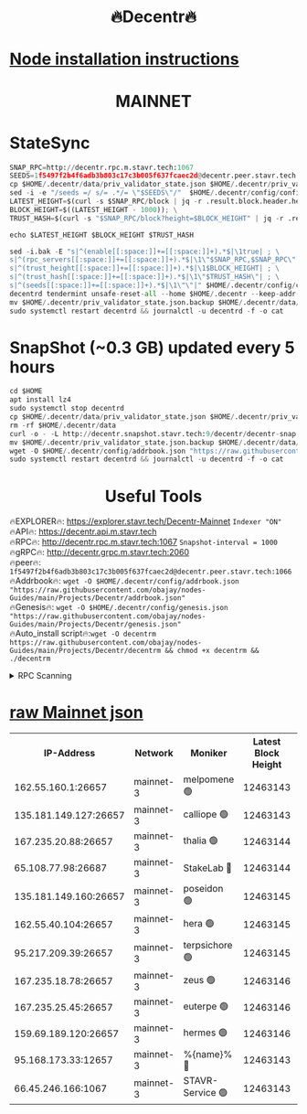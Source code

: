 <h1 align="center"> 🔥Decentr🔥</h1>

[Node installation instructions](https://github.com/obajay/nodes-Guides/tree/main/Projects/Decentr)
=
<h1 align="center"> MAINNET</h1>

# StateSync
```python
SNAP_RPC=http://decentr.rpc.m.stavr.tech:1067
SEEDS=1f5497f2b4f6adb3b803c17c3b005f637fcaec2d@decentr.peer.stavr.tech:1066
cp $HOME/.decentr/data/priv_validator_state.json $HOME/.decentr/priv_validator_state.json.backup
sed -i -e "/seeds =/ s/= .*/= \"$SEEDS\"/"  $HOME/.decentr/config/config.toml
LATEST_HEIGHT=$(curl -s $SNAP_RPC/block | jq -r .result.block.header.height); \
BLOCK_HEIGHT=$((LATEST_HEIGHT - 1000)); \
TRUST_HASH=$(curl -s "$SNAP_RPC/block?height=$BLOCK_HEIGHT" | jq -r .result.block_id.hash)

echo $LATEST_HEIGHT $BLOCK_HEIGHT $TRUST_HASH

sed -i.bak -E "s|^(enable[[:space:]]+=[[:space:]]+).*$|\1true| ; \
s|^(rpc_servers[[:space:]]+=[[:space:]]+).*$|\1\"$SNAP_RPC,$SNAP_RPC\"| ; \
s|^(trust_height[[:space:]]+=[[:space:]]+).*$|\1$BLOCK_HEIGHT| ; \
s|^(trust_hash[[:space:]]+=[[:space:]]+).*$|\1\"$TRUST_HASH\"| ; \
s|^(seeds[[:space:]]+=[[:space:]]+).*$|\1\"\"|" $HOME/.decentr/config/config.toml
decentrd tendermint unsafe-reset-all --home $HOME/.decentr --keep-addr-book
mv $HOME/.decentr/priv_validator_state.json.backup $HOME/.decentr/data/priv_validator_state.json
sudo systemctl restart decentrd && journalctl -u decentrd -f -o cat
```
# SnapShot (~0.3 GB) updated every 5 hours
```python
cd $HOME
apt install lz4
sudo systemctl stop decentrd
cp $HOME/.decentr/data/priv_validator_state.json $HOME/.decentr/priv_validator_state.json.backup
rm -rf $HOME/.decentr/data
curl -o - -L http://decentr.snapshot.stavr.tech:9/decentr/decentr-snap.tar.lz4 | lz4 -c -d - | tar -x -C $HOME/.decentr --strip-components 2
mv $HOME/.decentr/priv_validator_state.json.backup $HOME/.decentr/data/priv_validator_state.json
wget -O $HOME/.decentr/config/addrbook.json "https://raw.githubusercontent.com/obajay/nodes-Guides/main/Projects/Decentr/addrbook.json"
sudo systemctl restart decentrd && journalctl -u decentrd -f -o cat
```

 <h1 align="center"> Useful Tools</h1>

🔥EXPLORER🔥:     https://explorer.stavr.tech/Decentr-Mainnet        `Indexer "ON"` \
🔥API🔥:          https://decentr.api.m.stavr.tech \
🔥RPC🔥:          http://decentr.rpc.m.stavr.tech:1067              `Snapshot-interval = 1000` \
🔥gRPC🔥:         http://decentr.grpc.m.stavr.tech:2060 \
🔥peer🔥:         `1f5497f2b4f6adb3b803c17c3b005f637fcaec2d@decentr.peer.stavr.tech:1066` \
🔥Addrbook🔥:  `wget -O $HOME/.decentr/config/addrbook.json "https://raw.githubusercontent.com/obajay/nodes-Guides/main/Projects/Decentr/addrbook.json"` \
🔥Genesis🔥:  `wget -O $HOME/.decentr/config/genesis.json "https://raw.githubusercontent.com/obajay/nodes-Guides/main/Projects/Decentr/genesis.json"` \
🔥Auto_install script🔥:`wget -O decentrm https://raw.githubusercontent.com/obajay/nodes-Guides/main/Projects/Decentr/decentrm && chmod +x decentrm && ./decentrm`

<details>
<summary>RPC Scanning</summary>

<h2 align="center"> We scan nodes in real time every 4 hours. And we provide the final result of RPC endpoints.
We cannot influence the operation of these nodes in any way. </h2>


```python
If Voting Power is higher than 0 --> then the Node is a validator of the network and may be subject to attack and be a potential threat to the chain.
```
```python
We marked such validators with a red symbol
```

</details>

[raw Mainnet json](https://rpc-check.decentrm.stavr.tech/decentrm/rpc-decentrm-result.json)
=



<table><tr><th>IP-Address</th><th>Network</th><th>Moniker</th><th>Latest Block Height</th><th>Earliest Block Height</th><th>Catching Up</th><th>Tx Index</th><th>Voting Power</th><th>Scan Time</th></tr><tr><td>162.55.160.1:26657</td><td>mainnet-3</td><td>melpomene 🟢</td><td>12463143</td><td>1688950</td><td>False</td><td>on</td><td>0</td><td>2024-01-17T03:56:49.539763513UTC</td></tr><tr><td>135.181.149.127:26657</td><td>mainnet-3</td><td>calliope 🟢</td><td>12463143</td><td>1688950</td><td>False</td><td>on</td><td>0</td><td>2024-01-17T03:56:50.020829137UTC</td></tr><tr><td>167.235.20.88:26657</td><td>mainnet-3</td><td>thalia 🟢</td><td>12463144</td><td>1688950</td><td>False</td><td>on</td><td>0</td><td>2024-01-17T03:56:57.718725851UTC</td></tr><tr><td>65.108.77.98:26687</td><td>mainnet-3</td><td>StakeLab 🔴</td><td>12463144</td><td>1688950</td><td>False</td><td>on</td><td>5368108</td><td>2024-01-17T03:56:58.090937971UTC</td></tr><tr><td>135.181.149.160:26657</td><td>mainnet-3</td><td>poseidon 🟢</td><td>12463145</td><td>1688950</td><td>False</td><td>on</td><td>0</td><td>2024-01-17T03:57:02.884340896UTC</td></tr><tr><td>162.55.40.104:26657</td><td>mainnet-3</td><td>hera 🟢</td><td>12463145</td><td>1688950</td><td>False</td><td>on</td><td>0</td><td>2024-01-17T03:57:03.151987104UTC</td></tr><tr><td>95.217.209.39:26657</td><td>mainnet-3</td><td>terpsichore 🟢</td><td>12463145</td><td>1688950</td><td>False</td><td>on</td><td>0</td><td>2024-01-17T03:57:05.677427607UTC</td></tr><tr><td>167.235.18.78:26657</td><td>mainnet-3</td><td>zeus 🟢</td><td>12463146</td><td>1688950</td><td>False</td><td>on</td><td>0</td><td>2024-01-17T03:57:10.091801962UTC</td></tr><tr><td>167.235.25.45:26657</td><td>mainnet-3</td><td>euterpe 🟢</td><td>12463146</td><td>1688950</td><td>False</td><td>on</td><td>0</td><td>2024-01-17T03:57:12.442747174UTC</td></tr><tr><td>159.69.189.120:26657</td><td>mainnet-3</td><td>hermes 🟢</td><td>12463146</td><td>1688950</td><td>False</td><td>on</td><td>0</td><td>2024-01-17T03:57:12.771310779UTC</td></tr><tr><td>95.168.173.33:12657</td><td>mainnet-3</td><td>%{name}% 🔴</td><td>12463143</td><td>8964001</td><td>False</td><td>on</td><td>4174464</td><td>2024-01-17T03:56:51.263786312UTC</td></tr><tr><td>66.45.246.166:1067</td><td>mainnet-3</td><td>STAVR-Service 🟢</td><td>12463143</td><td>12463001</td><td>False</td><td>on</td><td>0</td><td>2024-01-17T03:56:50.701883652UTC</td></tr></table>